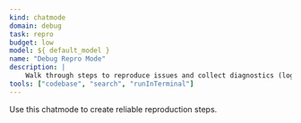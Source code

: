 ```yaml
---
kind: chatmode
domain: debug
task: repro
budget: low
model: ${ default_model }
name: "Debug Repro Mode"
description: |
	Walk through steps to reproduce issues and collect diagnostics (logs, stack traces).
tools: ["codebase", "search", "runInTerminal"]
---
```


Use this chatmode to create reliable reproduction steps.
